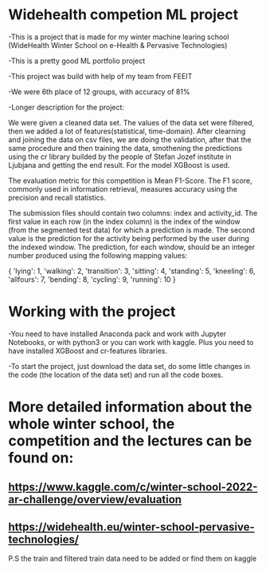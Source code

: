 # Widehealth competion ML project

-This is a project that is made for my winter machine learing school (WideHealth Winter School on e-Health & Pervasive Technologies)

-This is a pretty good ML portfolio project

-This project was build with help of my team from FEEIT

-We were 6th place of 12 groups, with accuracy of 81%

-Longer description for the project:

We were given a cleaned data set. The values of the data set were filtered, then we added a lot of features(statistical, time-domain). After 
clearning and joining the data on csv files, we are doing the validation, after that the same procedure and then training the data, smothening the predictions
using the cr library builded by the people of Stefan Jozef institute in Ljubjana and getting the end result. For the model XGBoost is used.

The evaluation metric for this competition is Mean F1-Score. The F1 score, commonly used in information retrieval, measures accuracy using the precision and recall statistics.

The submission files should contain two columns: index and activity_id. The first value in each row (in the index column) is the index of the window (from the segmented test data) for which a prediction is made. The second value is the prediction for the activity being performed by the user during the indexed window. The prediction, for each window, should be an integer number produced using the following mapping values:
 
{
    'lying': 1,
    'walking': 2,
    'transition': 3, 
    'sitting': 4, 
    'standing': 5, 
    'kneeling': 6, 
    'allfours': 7, 
    'bending': 8, 
    'cycling': 9, 
    'running': 10
}
 
# Working with the project

-You need to have installed Anaconda pack and work with Jupyter Notebooks, or with python3 or you can work with kaggle. Plus you need to have installed 
XGBoost and cr-features libraries.

-To start the project, just download the data set, do some little changes in the code (the location of the data set) and run all the code boxes.


# More detailed information about the whole winter school, the competition and the lectures can be found on:

## https://www.kaggle.com/c/winter-school-2022-ar-challenge/overview/evaluation
## https://widehealth.eu/winter-school-pervasive-technologies/

P.S the train and filtered train data need to be added or find them on kaggle

